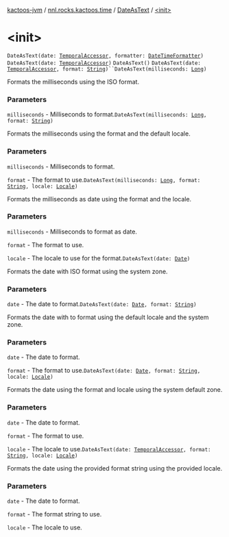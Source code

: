 [kactoos-jvm](../../index.md) / [nnl.rocks.kactoos.time](../index.md) / [DateAsText](index.md) / [&lt;init&gt;](./-init-.md)

# &lt;init&gt;

`DateAsText(date: `[`TemporalAccessor`](http://docs.oracle.com/javase/8/docs/api/java/time/temporal/TemporalAccessor.html)`, formatter: `[`DateTimeFormatter`](http://docs.oracle.com/javase/8/docs/api/java/time/format/DateTimeFormatter.html)`)`
`DateAsText(date: `[`TemporalAccessor`](http://docs.oracle.com/javase/8/docs/api/java/time/temporal/TemporalAccessor.html)`)`
`DateAsText()`
`DateAsText(date: `[`TemporalAccessor`](http://docs.oracle.com/javase/8/docs/api/java/time/temporal/TemporalAccessor.html)`, format: `[`String`](https://kotlinlang.org/api/latest/jvm/stdlib/kotlin/-string/index.html)`)``DateAsText(milliseconds: `[`Long`](https://kotlinlang.org/api/latest/jvm/stdlib/kotlin/-long/index.html)`)`

Formats the milliseconds using the ISO format.

### Parameters

`milliseconds` - Milliseconds to format.`DateAsText(milliseconds: `[`Long`](https://kotlinlang.org/api/latest/jvm/stdlib/kotlin/-long/index.html)`, format: `[`String`](https://kotlinlang.org/api/latest/jvm/stdlib/kotlin/-string/index.html)`)`

Formats the milliseconds using the format and the default locale.

### Parameters

`milliseconds` - Milliseconds to format.

`format` - The format to use.`DateAsText(milliseconds: `[`Long`](https://kotlinlang.org/api/latest/jvm/stdlib/kotlin/-long/index.html)`, format: `[`String`](https://kotlinlang.org/api/latest/jvm/stdlib/kotlin/-string/index.html)`, locale: `[`Locale`](http://docs.oracle.com/javase/8/docs/api/java/util/Locale.html)`)`

Formats the milliseconds as date using the format and the locale.

### Parameters

`milliseconds` - Milliseconds to format as date.

`format` - The format to use.

`locale` - The locale to use for the format.`DateAsText(date: `[`Date`](http://docs.oracle.com/javase/8/docs/api/java/util/Date.html)`)`

Formats the date with ISO format using the system zone.

### Parameters

`date` - The date to format.`DateAsText(date: `[`Date`](http://docs.oracle.com/javase/8/docs/api/java/util/Date.html)`, format: `[`String`](https://kotlinlang.org/api/latest/jvm/stdlib/kotlin/-string/index.html)`)`

Formats the date with to format using the default locale and the system
zone.

### Parameters

`date` - The date to format.

`format` - The format to use.`DateAsText(date: `[`Date`](http://docs.oracle.com/javase/8/docs/api/java/util/Date.html)`, format: `[`String`](https://kotlinlang.org/api/latest/jvm/stdlib/kotlin/-string/index.html)`, locale: `[`Locale`](http://docs.oracle.com/javase/8/docs/api/java/util/Locale.html)`)`

Formats the date using the format and locale using the system default
zone.

### Parameters

`date` - The date to format.

`format` - The format to use.

`locale` - The locale to use.`DateAsText(date: `[`TemporalAccessor`](http://docs.oracle.com/javase/8/docs/api/java/time/temporal/TemporalAccessor.html)`, format: `[`String`](https://kotlinlang.org/api/latest/jvm/stdlib/kotlin/-string/index.html)`, locale: `[`Locale`](http://docs.oracle.com/javase/8/docs/api/java/util/Locale.html)`)`

Formats the date using the provided format string using the provided
locale.

### Parameters

`date` - The date to format.

`format` - The format string to use.

`locale` - The locale to use.